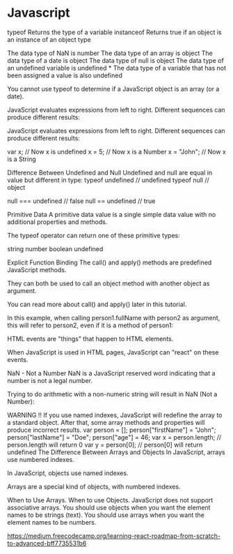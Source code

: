 # Javascript

typeof	Returns the type of a variable
instanceof	Returns true if an object is an instance of an object type

The data type of NaN is number
The data type of an array is object
The data type of a date is object
The data type of null is object
The data type of an undefined variable is undefined *
The data type of a variable that has not been assigned a value is also undefined 


You cannot use typeof to determine if a JavaScript object is an array (or a date).


JavaScript evaluates expressions from left to right. Different sequences can produce different results:

JavaScript evaluates expressions from left to right. Different sequences can produce different results:

var x;           // Now x is undefined
x = 5;           // Now x is a Number
x = "John";      // Now x is a String

Difference Between Undefined and Null
Undefined and null are equal in value but different in type:
typeof undefined           // undefined
typeof null                // object

null === undefined         // false
null == undefined          // true


Primitive Data
A primitive data value is a single simple data value with no additional properties and methods.

The typeof operator can return one of these primitive types:

string
number
boolean
undefined


Explicit Function Binding
The call() and apply() methods are predefined JavaScript methods.

They can both be used to call an object method with another object as argument.

You can read more about call() and apply() later in this tutorial.

In this example, when calling person1.fullName with person2 as argument, this will refer to person2, even if it is a method of person1:


HTML events are "things" that happen to HTML elements.

When JavaScript is used in HTML pages, JavaScript can "react" on these events.

NaN - Not a Number
NaN is a JavaScript reserved word indicating that a number is not a legal number.

Trying to do arithmetic with a non-numeric string will result in NaN (Not a Number):

WARNING !!
If you use named indexes, JavaScript will redefine the array to a standard object.
After that, some array methods and properties will produce incorrect results.
var person = [];
person["firstName"] = "John";
person["lastName"] = "Doe";
person["age"] = 46;
var x = person.length;         // person.length will return 0
var y = person[0];             // person[0] will return undefined
The Difference Between Arrays and Objects
In JavaScript, arrays use numbered indexes.  

In JavaScript, objects use named indexes.

Arrays are a special kind of objects, with numbered indexes.

When to Use Arrays. When to use Objects.
JavaScript does not support associative arrays.
You should use objects when you want the element names to be strings (text).
You should use arrays when you want the element names to be numbers.

https://medium.freecodecamp.org/learning-react-roadmap-from-scratch-to-advanced-bff7735531b6



